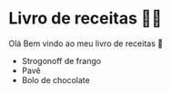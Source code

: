 # Livro de receitas 👨‍🍳️
Olá Bem vindo ao meu livro de receitas 👋️

 - Strogonoff de frango
 - Pavê
 - Bolo de chocolate
